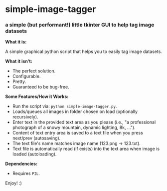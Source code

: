# simple-image-tagger

### a simple (but performant!) little tkinter GUI to help tag image datasets

**What it is:**

A simple graphical python script that helps you to easily tag image datasets.

**What it isn't:**

* The perfect solution.
* Configurable.
* Pretty.
* Guaranteed to be bug-free.

**Some Features/How it Works:**

* Run the script via: `python simple-image-tagger.py`.
* Loads/queues all images in folder chosen on load (optionally recursively).
* Enter text in the provided text area as you please (i.e., "a professional photograph of a snowy mountain, dynamic lighting, 8k, ...").
* Content of text entry area is saved to a text file when you press next/prev (autosaving).
* The text file's name matches image name (123.png -> 123.txt).
* Text file is automatically read (if exists) into the text area when image is loaded (autoloading).

**Dependencies:**

* Requires `PIL`.

Enjoy! :)
